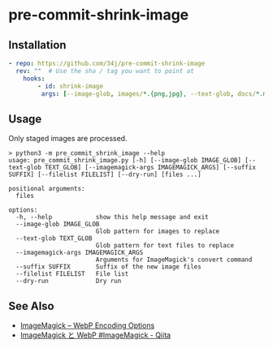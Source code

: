 # pre-commit-shrink-image

## Installation

```yaml
- repo: https://github.com/34j/pre-commit-shrink-image
  rev: ""  # Use the sha / tag you want to point at
    hooks:
        - id: shrink-image
         args: [--image-glob, images/*.{png,jpg}, --text-glob, docs/*.md, --suffix, webp, --imagemagick-args, "-quality 92 -resize 2000000@> -define webp:method=5 webp:use-sharp-yuv=1 webp:thread-level=1"]
```

## Usage

Only staged images are processed.

```shell
> python3 -m pre_commit_shrink_image --help
usage: pre_commit_shrink_image.py [-h] [--image-glob IMAGE_GLOB] [--text-glob TEXT_GLOB] [--imagemagick-args IMAGEMAGICK_ARGS] [--suffix SUFFIX] [--filelist FILELIST] [--dry-run] [files ...]

positional arguments:
  files

options:
  -h, --help            show this help message and exit
  --image-glob IMAGE_GLOB
                        Glob pattern for images to replace
  --text-glob TEXT_GLOB
                        Glob pattern for text files to replace
  --imagemagick-args IMAGEMAGICK_ARGS
                        Arguments for ImageMagick's convert command
  --suffix SUFFIX       Suffix of the new image files
  --filelist FILELIST   File list
  --dry-run             Dry run
```

## See Also

- [ImageMagick – WebP Encoding Options](https://imagemagick.org/script/webp.php)
- [ImageMagick と WebP #ImageMagick - Qiita](https://qiita.com/yoya/items/0848a6b0b39db4cd57c2)
